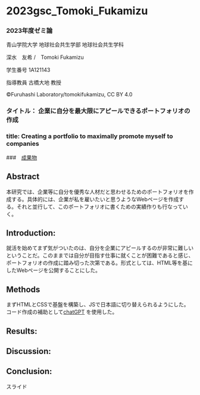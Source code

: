 # 2023gsc_Tomoki_Fukamizu
### 2023年度ゼミ論

青山学院大学 地球社会共生学部 地球社会共生学科

深水　友希 /　Tomoki Fukamizu

学生番号 1A121143

指導教員 古橋大地 教授

©︎Furuhashi Laboratory/tomokifukamizu, CC BY 4.0

### タイトル： 企業に自分を最大限にアピールできるポートフォリオの作成
### title: Creating a portfolio to maximally promote myself to companies

###　[成果物](https://tomoki0715.github.io/)

## Abstract
本研究では、企業等に自分を優秀な人材だと思わせるためのポートフォリオを作成する。具体的には、企業が私を雇いたいと思うようなWebページを作成する。それと並行して、このポートフォリオに書くための実績作りも行なっていく。

## Introduction:
就活を始めてまず気がついたのは、自分を企業にアピールするのが非常に難しいということだ。このままでは自分が目指す仕事に就くことが困難であると感じ、ポートフォリオの作成に踏み切った次第である。形式としては、HTML等を基にしたWebページを公開することにした。
## Methods
まずHTMLとCSSで基盤を構築し、JSで日本語に切り替えられるようにした。コード作成の補助として[chatGPT](https://chat.openai.com/)
を使用した。
## Results:



## Discussion:


## Conclusion:


スライド
